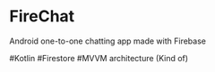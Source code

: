 # FireChat
Android one-to-one chatting app made with Firebase

#Kotlin
#Firestore
#MVVM architecture (Kind of)

